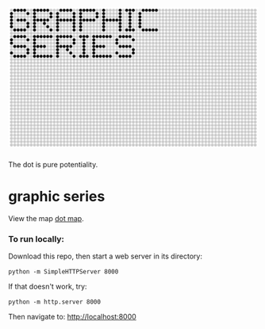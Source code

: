 ![GRAPHIC SERIES](https://raw.githubusercontent.com/sensescape/xyz-dots/master/images/dots-title2.jpg)



###

The dot is pure potentiality.

###




# graphic series

View the map [dot map](https://sensescape.github.io/xyz-dots/#12/37.7823/-122.4274).

### To run locally:

Download this repo, then start a web server in its directory:

    python -m SimpleHTTPServer 8000
    
If that doesn't work, try:

    python -m http.server 8000
    
Then navigate to: [http://localhost:8000](http://localhost:8000)
